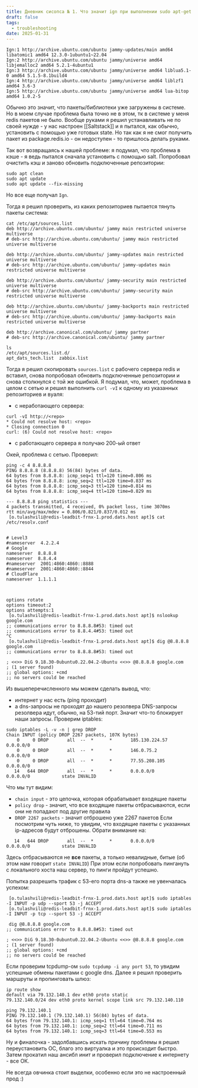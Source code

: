 ```yaml
---
title: Дневник сисопса № 1. Что значит ign при выполнении sudo apt-get install <packet>
draft: false
tags:
  - troubleshooting
date: 2025-01-31
---
```

```shell
Ign:1 http://archive.ubuntu.com/ubuntu jammy-updates/main amd64 libatomic1 amd64 12.3.0-1ubuntu1~22.04
Ign:2 http://archive.ubuntu.com/ubuntu jammy/universe amd64 libjemalloc2 amd64 5.2.1-4ubuntu1
Ign:3 http://archive.ubuntu.com/ubuntu jammy/universe amd64 liblua5.1-0 amd64 5.1.5-8.1build4
Ign:4 http://archive.ubuntu.com/ubuntu jammy/universe amd64 liblzf1 amd64 3.6-3
Ign:5 http://archive.ubuntu.com/ubuntu jammy/universe amd64 lua-bitop amd64 1.0.2-5
```

Обычно это значит, что пакеты/библиотеки уже загружены в системе. Но в моем случае проблема была точно не в этом, тк в системе у меня redis пакетов не было. 
Вообще руками я решил устанавливать не по своей нужде - у нас настроен [[Saltstack]] и я пытался, как обычно, установить с помощью уже готовых state.
Но так как я не смог получить пакет из package.redis.io - он недоступен - то пришлось делать руками.

Так вот возвращаясь к нашей проблеме: я подумал, что проблема в кэше - я ведь пытался сначала установить с помощью salt.
Попробовал очистить кэш и заново обновить подключенные репозитории:
```shell
sudo apt clean
sudo apt update
sudo apt update --fix-missing
```
Но все еще получал `Ign`.

Тогда я решил проверить, из каких репозиториев пытается тянуть пакеты система:
```shell
cat /etc/apt/sources.list
deb http://archive.ubuntu.com/ubuntu/ jammy main restricted universe multiverse
# deb-src http://archive.ubuntu.com/ubuntu/ jammy main restricted universe multiverse

deb http://archive.ubuntu.com/ubuntu/ jammy-updates main restricted universe multiverse
# deb-src http://archive.ubuntu.com/ubuntu/ jammy-updates main restricted universe multiverse

deb http://archive.ubuntu.com/ubuntu/ jammy-security main restricted universe multiverse
# deb-src http://archive.ubuntu.com/ubuntu/ jammy-security main restricted universe multiverse

deb http://archive.ubuntu.com/ubuntu/ jammy-backports main restricted universe multiverse
# deb-src http://archive.ubuntu.com/ubuntu/ jammy-backports main restricted universe multiverse

deb http://archive.canonical.com/ubuntu/ jammy partner
# deb-src http://archive.canonical.com/ubuntu/ jammy partner

ls 
/etc/apt/sources.list.d/
apt_dats_tech.list  zabbix.list
```

Тогда я решил скопировать `sources.list` c рабочего сервера redis и вставил, снова попробовал обновить подключенные репозитории и снова столкнулся с той же ошибкой.
Я подумал, что, может, проблема в целом с сетью и решил выполнить `curl -vI` к одному из указанных репозиториев и вуаля:
- с неработающего сервера:
```shell
curl -vI http://<repo>
* Could not resolve host: <repo>
* Closing connection 0
curl: (6) Could not resolve host: <repo>
```
- с работающего сервера я получаю 200-ый ответ

Окей, проблема с сетью. 
Проверил:
```shell
ping -c 4 8.8.8.8
PING 8.8.8.8 (8.8.8.8) 56(84) bytes of data.
64 bytes from 8.8.8.8: icmp_seq=1 ttl=120 time=0.806 ms
64 bytes from 8.8.8.8: icmp_seq=2 ttl=120 time=0.837 ms
64 bytes from 8.8.8.8: icmp_seq=3 ttl=120 time=0.814 ms
64 bytes from 8.8.8.8: icmp_seq=4 ttl=120 time=0.829 ms

--- 8.8.8.8 ping statistics ---
4 packets transmitted, 4 received, 0% packet loss, time 3070ms
rtt min/avg/max/mdev = 0.806/0.821/0.837/0.012 ms
 [o.tulashvili@redis-leadbit-frnx-1.prod.dats.host apt]$ cat /etc/resolv.conf 


# Level3
#nameserver  4.2.2.4
# Google
nameserver  8.8.8.8
nameserver  8.8.4.4
#nameserver  2001:4860:4860::8888
#nameserver  2001:4860:4860::8844
# CloudFlare
nameserver  1.1.1.1



options rotate
options timeout:2
options attempts:1
 [o.tulashvili@redis-leadbit-frnx-1.prod.dats.host apt]$ nslookup google.com
;; communications error to 8.8.8.8#53: timed out
;; communications error to 8.8.4.4#53: timed out
^C
 [o.tulashvili@redis-leadbit-frnx-1.prod.dats.host apt]$ dig @8.8.8.8 google.com
;; communications error to 8.8.8.8#53: timed out

; <<>> DiG 9.18.30-0ubuntu0.22.04.2-Ubuntu <<>> @8.8.8.8 google.com
; (1 server found)
;; global options: +cmd
;; no servers could be reached
```
Из вышеперечисленного мы можем сделать вывод, что:
- интернет у нас есть (ping проходит)
- а dns-запросы не проходят до нашего резолвера
DNS-запросы резолвера идут, обычно, на 53-тий порт. Значит что-то блокирует наши запросы. Проверим iptables:
```shell
sudo iptables -L -v -n | grep DROP
Chain INPUT (policy DROP 2267 packets, 107K bytes)
    0     0 DROP       all  --  *      *       185.130.224.57       0.0.0.0/0           
    0     0 DROP       all  --  *      *       146.0.75.2           0.0.0.0/0           
    0     0 DROP       all  --  *      *       77.55.208.105        0.0.0.0/0           
   14   644 DROP       all  --  *      *       0.0.0.0/0            0.0.0.0/0            state INVALID
```
Что мы тут видим:
- `chain input` - это цепочка, которая обрабатывает входящие пакеты
- `policy drop` - значит, что все входящие пакеты отбрасываются, если они не попадают под другие правила
- `DROP 2267 packets` - значит отброшено уже 2267 пакетов
Если посмотрим чуть ниже, то увидим, что входящие пакеты с указанных ip-адресов будут отброшены. Обрати внимание на:
```shell
   14   644 DROP       all  --  *      *       0.0.0.0/0            0.0.0.0/0            state INVALID
```
Здесь отбрасываются не **все** пакеты, а только невалидные, битые (об этом нам говорит `state INVALID`)
При этом если попробовать пингануть с локального хоста наш сервер, то пинги пройдут успешно.

Попытка разрешить трафик с 53-его порта dns-а также не увенчалась успехом:
```shell
 [o.tulashvili@redis-leadbit-frnx-1.prod.dats.host apt]$ sudo iptables -I INPUT -p udp --sport 53 -j ACCEPT
 [o.tulashvili@redis-leadbit-frnx-1.prod.dats.host apt]$ sudo iptables -I INPUT -p tcp --sport 53 -j ACCEPT
 
 dig @8.8.8.8 google.com
;; communications error to 8.8.8.8#53: timed out

; <<>> DiG 9.18.30-0ubuntu0.22.04.2-Ubuntu <<>> @8.8.8.8 google.com
; (1 server found)
;; global options: +cmd
;; no servers could be reached
```

Если проверим tcpdump-ом `sudo tcpdump -i any port 53`, то увидим успешные обмены пакетами с google dns.
Далее я решил проверить маршруты и пропинговать шлюз:
```shell
ip route show
default via 79.132.140.1 dev eth0 proto static 
79.132.140.0/24 dev eth0 proto kernel scope link src 79.132.140.110 

ping 79.132.140.1
PING 79.132.140.1 (79.132.140.1) 56(84) bytes of data.
64 bytes from 79.132.140.1: icmp_seq=1 ttl=64 time=0.764 ms
64 bytes from 79.132.140.1: icmp_seq=2 ttl=64 time=0.711 ms
64 bytes from 79.132.140.1: icmp_seq=3 ttl=64 time=0.553 ms
```

Ну и финалочка - задолбавшись искать причину проблемы я решил переустановить ОС, благо это виртуалка и это происходит быстро.
Затем прокатил наш ансибл инит и проверил подключение к интернету - все ОК.

Не всегда овчинка стоит выделки, особенно если это не настроенный прод :)
